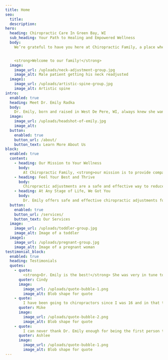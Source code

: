 ```yaml
---
title: Home
seo:
  title:
  description:
hero:
  heading: Chiropractic Care In Green Bay, WI
  sub_heading: Your Path to Healing and Empowered Wellness
  body: 
    We’re grateful to have you here at Chiropractic Family, a place where healing happens and your wellness journey begins. Our goal is to help you achieve optimal health and wellness through safe, gentle, and effective chiropractic services. We invite you to take a step towards better health.


    <strong>Welcome to our family!</strong>
  image:
    image_url: /uploads/neck-adjustment-group.jpg
    image_alt: Male patient getting his neck readjusted
  image1:
    image_url: /uploads/artistic-spine-group.jpg
    image_alt: Artistic spine
intro:
  enabled: true
  heading: Meet Dr. Emily Radka
  body: 
    Dr. Emily, born and raised in West De Pere, WI, always knew she wanted to be in the healthcare field. She completed her prerequisite courses in human biology at the University of Wisconsin - Green Bay before pursuing her Doctorate in Chiropractic and Bachelor’s Degree of Chiropractic at Palmer College of Chiropractic. With extensive clinical experience serving patients of all ages, from infants to seniors, Dr. Emily is committed to providing <strong>compassionate and personalized chiropractic care.</strong>
  image:
    image_url: /uploads/headshot-of-emily.jpg
    image_alt:
  button:
    enabled: true
    button_url: /about/
    button_text: Learn More About Us
block:
  enabled: true
  content:
    - heading: Our Mission to Your Wellness
      body: 
        At Chiropractic Family, <strong>our mission is to provide compassionate and personalized chiropractic care to help you achieve optimal health and wellness.</strong> We are dedicated to educating and empowering our patients, encouraging them to take an active role in their own health. <strong>Trust, respect, and outstanding service</strong> are the pillars of our care.
    - heading: Feel Your Best and Thrive
      body: 
        Chiropractic adjustments are a safe and effective way to reduce headaches, muscle aches and pains, mobility issues, back pain, neck soreness, poor posture, joint pain, sciatica, improve balance and promote overall health and wellness. Dr. Emily can help address all these issues and more non-invasively and without medications.
    - heading: At Any Stage of Life, We Got You
      body: 
        Dr. Emily offers safe and effective chiropractic adjustments for patients of all ages. With training in diversified, Thompson, Activator, and more techniques, she tailors each treatment to meet your specific needs. At Chiropractic Family, we welcome patients from infants to the elderly, ensuring comprehensive care for the whole family.
  button: 
    enabled: true
    button_url: /services/
    button_text: Our Services
  image:
    image_url: /uploads/toddler-group.jpg
    image_alt: Image of a toddler
  image1:
    image_url: /uploads/pregnant-group.jpg
    image_alt: Image of a pregnant woman
testimonial_block:
  enabled: true
  heading: Testimonials
  quotes:
    - quote:
        <strong>Dr. Emily is the best!</strong> She was very in tune to me and knew exactly what needed to be adjusted. She went above and beyond to make sure that I could get back to the gym and enjoy working out pain free and not taking time off to heal."
      quoter: Cindy
      image:
        image_url: /uploads/quote-bubble-1.png
        image_alt: Blob shape for quote
    - quote: 
        I have been going to chiropractors since I was 16 and in that time I have only had one chiropractor successfully adjust my neck. After seeing Dr. Emily she was able to successfully adjust me and my neck. <strong>I have never felt better!</strong> She is amazing!!"
      quoter: Mike
      image:
        image_url: /uploads/quote-bubble-2.png
        image_alt: Blob shape for quote
    - quote: 
        I can never thank Dr. Emily enough for being the first person to listen to me about my pain in my back, and working until she found a solution. 3 years of chronic pain and SHE figured it out."
      quoter: Ashlee
      image:
        image_url: /uploads/quote-bubble-1.png
        image_alt: Blob shape for quote
---
```

